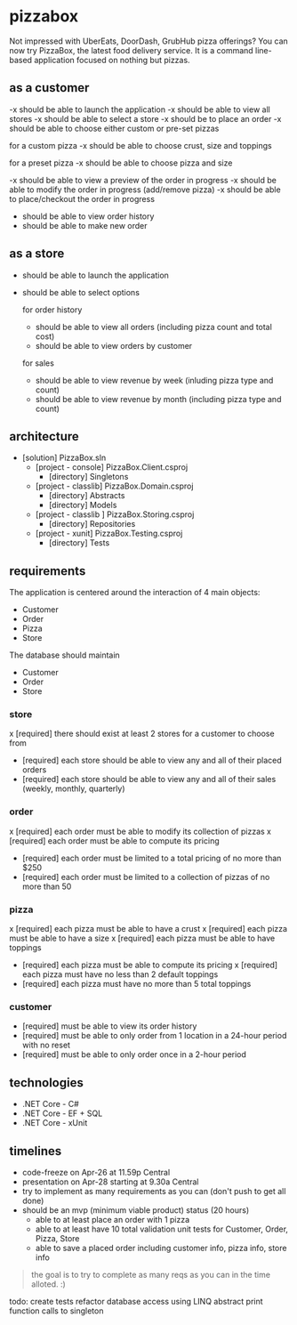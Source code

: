 # pizzabox

Not impressed with UberEats, DoorDash, GrubHub pizza offerings?
You can now try PizzaBox, the latest food delivery service.
It is a command line-based application focused on nothing but pizzas.

## as a customer

-x should be able to launch the application
-x should be able to view all stores
-x should be able to select a store
-x should be to place an order
-x should be able to choose either custom or pre-set pizzas

  for a custom pizza
  -x should be able to choose crust, size and toppings

  for a preset pizza
  -x should be able to choose pizza and size

-x should be able to view a preview of the order in progress
-x should be able to modify the order in progress (add/remove pizza)
-x should be able to place/checkout the order in progress
- should be able to view order history
- should be able to make new order

## as a store

- should be able to launch the application
- should be able to select options

  for order history
  - should be able to view all orders (including pizza count and total cost)
  - should be able to view orders by customer

  for sales
  - should be able to view revenue by week (inluding pizza type and count)
  - should be able to view revenue by month (including pizza type and count)

## architecture

- [solution] PizzaBox.sln
  - [project - console] PizzaBox.Client.csproj
    - [directory] Singletons
  - [project - classlib] PizzaBox.Domain.csproj
    - [directory] Abstracts
    - [directory] Models
  - [project - classlib ] PizzaBox.Storing.csproj
    - [directory] Repositories
  - [project - xunit] PizzaBox.Testing.csproj
    - [directory] Tests

## requirements

The application is centered around the interaction of 4 main objects:
- Customer
- Order
- Pizza
- Store

The database should maintain
- Customer
- Order
- Store

### store

x [required] there should exist at least 2 stores for a customer to choose from
+ [required] each store should be able to view any and all of their placed orders
+ [required] each store should be able to view any and all of their sales (weekly, monthly, quarterly)

### order

x [required] each order must be able to modify its collection of pizzas
x [required] each order must be able to compute its pricing
+ [required] each order must be limited to a total pricing of no more than $250
+ [required] each order must be limited to a collection of pizzas of no more than 50

### pizza

x [required] each pizza must be able to have a crust
x [required] each pizza must be able to have a size
x [required] each pizza must be able to have toppings
+ [required] each pizza must be able to compute its pricing
x [required] each pizza must have no less than 2 default toppings
+ [required] each pizza must have no more than 5 total toppings

### customer

+ [required] must be able to view its order history
+ [required] must be able to only order from 1 location in a 24-hour period with no reset
+ [required] must be able to only order once in a 2-hour period

## technologies

+ .NET Core - C#
+ .NET Core - EF + SQL
+ .NET Core - xUnit

## timelines

- code-freeze on Apr-26 at 11.59p Central
- presentation on Apr-28 starting at 9.30a Central
- try to implement as many requirements as you can (don't push to get all done)
- should be an mvp (minimum viable product) status (20 hours)
  - able to at least place an order with 1 pizza
  - able to at least have 10 total validation unit tests for Customer, Order, Pizza, Store
  - able to save a placed order including customer info, pizza info, store info

> the goal is to try to complete as many reqs as you can in the time alloted. :)

todo:
  create tests
  refactor database access using LINQ
  abstract print function calls to singleton
